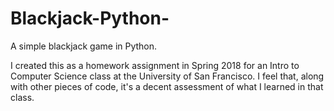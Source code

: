 # Blackjack-Python-
A simple blackjack game in Python.

I created this as a homework assignment in Spring 2018 for an Intro to Computer Science class at the University of San Francisco. I feel that, along with other pieces of code, it's a decent assessment of what I learned in that class.
